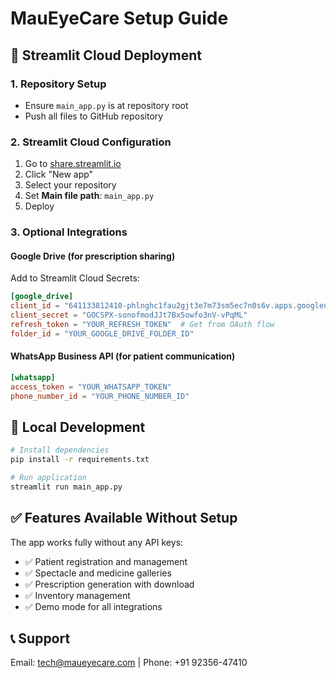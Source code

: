 # MauEyeCare Setup Guide

## 🚀 Streamlit Cloud Deployment

### 1. Repository Setup
- Ensure `main_app.py` is at repository root
- Push all files to GitHub repository

### 2. Streamlit Cloud Configuration
1. Go to [share.streamlit.io](https://share.streamlit.io)
2. Click "New app"
3. Select your repository
4. Set **Main file path**: `main_app.py`
5. Deploy

### 3. Optional Integrations

#### Google Drive (for prescription sharing)
Add to Streamlit Cloud Secrets:
```toml
[google_drive]
client_id = "641133812410-phlnghc1fau2gjt3e7m73sm5ec7n0s6v.apps.googleusercontent.com"
client_secret = "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"
refresh_token = "YOUR_REFRESH_TOKEN"  # Get from OAuth flow
folder_id = "YOUR_GOOGLE_DRIVE_FOLDER_ID"
```

#### WhatsApp Business API (for patient communication)
```toml
[whatsapp]
access_token = "YOUR_WHATSAPP_TOKEN"
phone_number_id = "YOUR_PHONE_NUMBER_ID"
```

## 🔧 Local Development

```bash
# Install dependencies
pip install -r requirements.txt

# Run application
streamlit run main_app.py
```

## ✅ Features Available Without Setup

The app works fully without any API keys:
- ✅ Patient registration and management
- ✅ Spectacle and medicine galleries
- ✅ Prescription generation with download
- ✅ Inventory management
- ✅ Demo mode for all integrations

## 📞 Support

Email: tech@maueyecare.com | Phone: +91 92356-47410